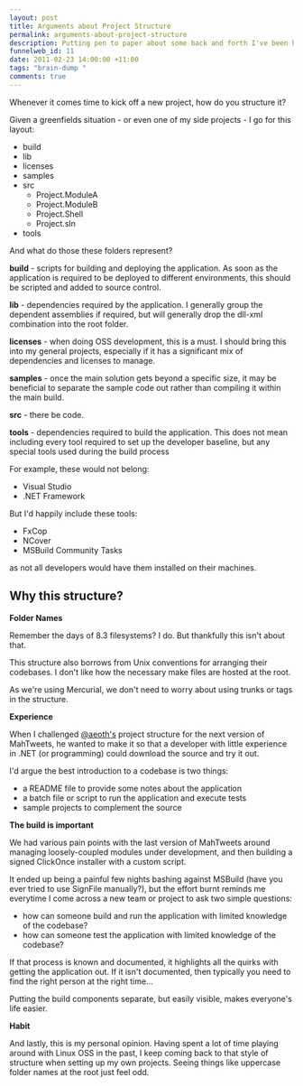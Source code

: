 ```yaml
--- 
layout: post
title: Arguments about Project Structure
permalink: arguments-about-project-structure
description: Putting pen to paper about some back and forth I've been having over IM about the 'right' way to set up projects...
funnelweb_id: 11
date: 2011-02-23 14:00:00 +11:00
tags: "brain-dump "
comments: true
---
```

Whenever it comes time to kick off a new project, how do you structure it?

Given a greenfields situation - or even one of my side projects - I go for this layout:

 - build
 - lib
 - licenses
 - samples
 - src
   - Project.ModuleA
   - Project.ModuleB
   - Project.Shell
   - Project.sln
 - tools

And what do those these folders represent?

**build** - scripts for building and deploying the application. As soon as the application is required to be deployed to different environments, this should be scripted and added to source control.

**lib** - dependencies required by the application. I generally group the dependent assemblies if required, but will generally drop the dll-xml combination into the root folder.

**licenses** - when doing OSS development, this is a must. I should bring this into my general projects, especially if it has a significant mix of dependencies and licenses to manage.

**samples** - once the main solution gets beyond a specific size, it may be beneficial to separate the sample code out rather than compiling it within the main build.

**src** - there be code.

**tools** - dependencies required to build the application. This does not mean including every tool required to set up the developer baseline, but any special tools used during the build process

For example, these would not belong:

 - Visual Studio
 - .NET Framework

But I'd happily include these tools:

 - FxCop
 - NCover
 - MSBuild Community Tasks

as not all developers would have them installed on their machines.


Why this structure?
-----------

**Folder Names** 

Remember the days of 8.3 filesystems? I do. But thankfully this isn't about that.  

This structure also borrows from Unix conventions for arranging their codebases. I don't like how the necessary make files are hosted at the root.

As we're using Mercurial, we don't need to worry about using trunks or tags in the structure.

**Experience** 

When I challenged [@aeoth's][1] project structure for the next version of MahTweets, he wanted to make it so that a developer with little experience in .NET (or programming) could download the source and try it out.

I'd argue the best introduction to a codebase is two things:

 - a README file to provide some notes about the application
 - a batch file or script to run the application and execute tests
 - sample projects to complement the source
 
**The build is important**

We had various pain points with the last version of MahTweets around managing loosely-coupled modules under development, and then building a signed ClickOnce installer with a custom script.

It ended up being a painful few nights bashing against MSBuild (have you ever tried to use SignFile manually?), but the effort burnt reminds me everytime I come across a new team or project to ask two simple questions:

- how can someone build and run the application with limited knowledge of the codebase?
- how can someone test the application with limited knowledge of the codebase?

If that process is known and documented, it highlights all the quirks with getting the application out. If it isn't documented, then typically you need to find the right person at the right time...

Putting the build components separate, but easily visible, makes everyone's life easier.

**Habit**

And lastly, this is my personal opinion. Having spent a lot of time playing around with Linux OSS in the past, I keep coming back to that style of structure when setting up my own projects. Seeing things like uppercase folder names at the root just feel odd.

[1]: http://twitter.com/aeoth
